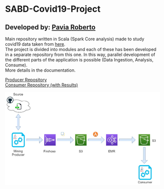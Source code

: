# SABD-Covid19-Project

## Developed by: [Pavia Roberto](https://github.com/bloodsky)

Main repository written in Scala (Spark Core analysis) made to study covid19 data taken from [here](https://github.com/italia/covid19-opendata-vaccini).    
The project is divided into modules and each of these has been developed in a separate repository from this one. 
In this way, parallel development of the different parts of the application is possible (Data Ingestion, Analysis, Consume).  
More details in the documentation.

[Producer Repository](https://github.com/bloodsky/FirehoseProducer)  
[Consumer Repository (with Results)](https://github.com/bloodsky/CovidConsumerApp)    


![alt text](https://github.com/bloodsky/SABD-Covid19-Project/blob/master/sabd_flow.jpg)

